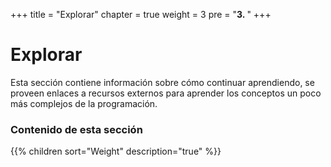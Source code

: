 +++
title = "Explorar"
chapter = true
weight = 3
pre = "<b>3. </b>"
+++

# Explorar

Esta sección contiene información sobre cómo continuar aprendiendo, se proveen enlaces a recursos externos para aprender los conceptos un poco más complejos de la programación.

### Contenido de esta sección

{{% children sort="Weight" description="true" %}}
